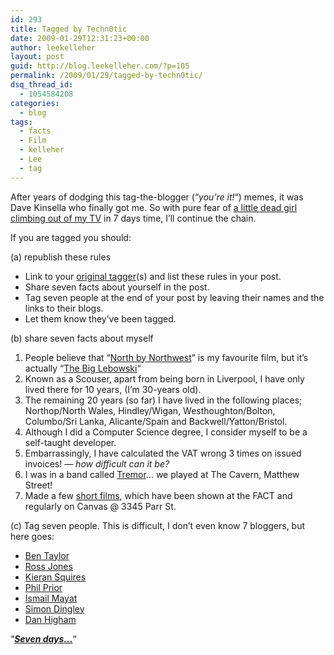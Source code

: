 ```yaml
---
id: 293
title: Tagged by Techn0tic
date: 2009-01-29T12:31:23+00:00
author: leekelleher
layout: post
guid: http://blog.leekelleher.com/?p=105
permalink: /2009/01/29/tagged-by-techn0tic/
dsq_thread_id:
  - 1054584208
categories:
  - blog
tags:
  - facts
  - Film
  - kelleher
  - Lee
  - tag
---
```

After years of dodging this tag-the-blogger (&#8220;_you&#8217;re it!_&#8220;) memes, it was Dave Kinsella who finally got me. So with pure fear of [a little dead girl climbing out of my TV](http://i99.photobucket.com/albums/l308/VtotheKizzle/lol/the_ring_tv.gif) in 7 days time, I&#8217;ll continue the chain.

If you are tagged you should:

(a) republish these rules

  * Link to your [original tagger](http://webdeveloper2.com/2009/01/tagged-by-fabretti/)(s) and list these rules in your post.
  * Share seven facts about yourself in the post.
  * Tag seven people at the end of your post by leaving their names and the links to their blogs.
  * Let them know they’ve been tagged.

(b) share seven facts about myself

  1. People believe that &#8220;[North by Northwest](http://www.imdb.com/title/tt0053125/)&#8221; is my favourite film, but it&#8217;s actually &#8220;[The Big Lebowski](http://www.imdb.com/title/tt0118715/)&#8220;
  2. Known as a Scouser, apart from being born in Liverpool, I have only lived there for 10 years, (I&#8217;m 30-years old).
  3. The remaining 20 years (so far) I have lived in the following places; Northop/North Wales, Hindley/Wigan, Westhoughton/Bolton, Columbo/Sri Lanka, Alicante/Spain and Backwell/Yatton/Bristol.
  4. Although I did a Computer Science degree, I consider myself to be a self-taught developer.
  5. Embarrassingly, I have calculated the VAT wrong 3 times on issued invoices! _&#8212; how difficult can it be?_
  6. I was in a band called [Tremor](http://leekelleher.com/projects/tremor/)&#8230; we played at The Cavern, Matthew Street!
  7. Made a few [short films](http://leekelleher.com/projects/films/), which have been shown at the FACT and regularly on Canvas @ 3345 Parr St.

(c) Tag seven people. This is difficult, I don&#8217;t even know 7 bloggers, but here goes:

  * [Ben Taylor](http://blog.bogdind.com/)
  * [Ross Jones](http://teeko.tumblr.com/)
  * [Kieran Squires](http://www.lynseyandkieran.com/)
  * [Phil Prior](http://www.philprior.co.uk/mylife/)
  * [Ismail Mayat](http://ismail.umbraco.net/)
  * [Simon Dingley](http://blog.prolificnotion.co.uk/)
  * [Dan Higham](http://iamhigham.com/)

&#8220;[**_Seven days&#8230;_**](http://www.imdb.com/title/tt0298130/quotes)&#8220;